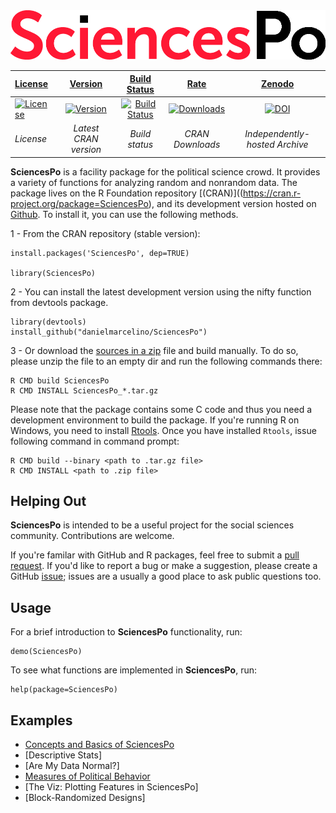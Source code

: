 <img src="/inst/doc/SciencesPo_logo.png" alt="SciencesPo" />




| [License](http://www.gnu.org/licenses/gpl-2.0.html) | [Version](http://www.r-pkg.org/badges/version/SciencesPo) | [Build Status](https://travis-ci.org) | [Rate](https://cran.rstudio.com/web/packages/SciencesPo/index.html) | [Zenodo](https://zenodo.org/) |
| :---- | :----: | :----: | :----: | :----: | 
[![License](http://img.shields.io/badge/license-GPL%20%28%3E=%202%29-brightgreen.svg?style=flat)](http://www.gnu.org/licenses/gpl-2.0.html)  | [![Version](http://www.r-pkg.org/badges/version/SciencesPo)](http://cran.r-project.org/package=SciencesPo) | [![Build Status](https://travis-ci.org/danielmarcelino/SciencesPo.svg)](https://travis-ci.org/danielmarcelino/SciencesPo) |  [![Downloads](http://cranlogs.r-pkg.org/badges/SciencesPo)](https://cran.rstudio.com/web/packages/SciencesPo/index.html) |  [![DOI](https://zenodo.org/badge/doi/10.5281/zenodo.28053.svg)](http://dx.doi.org/10.5281/zenodo.28053) | 
| *License* | *Latest CRAN version* | *Build status*  | *CRAN Downloads* | *Independently-hosted Archive* |




**SciencesPo** is a facility package for the political science crowd. It provides a variety of functions for analyzing random and nonrandom data. The package lives on the R Foundation repository [(CRAN)]((https://cran.r-project.org/package=SciencesPo), and its development version hosted on [Github](http://github.com/danielmarcelino/SciencesPo). To install it, you can use the following methods.

1 - From the CRAN repository (stable version):

  ```
  install.packages('SciencesPo', dep=TRUE)

  library(SciencesPo)
  ```

2 -  You can install the latest development version using the nifty function from devtools package.


  ```
  library(devtools)
  install_github("danielmarcelino/SciencesPo")
  ```
  
3 - Or download the [sources in a zip](https://github.com/danielmarcelino/SciencesPo/zipball/master) file and build manually. To do so, please unzip the file to an empty dir and run the following commands there:


```
R CMD build SciencesPo
R CMD INSTALL SciencesPo_*.tar.gz
```

Please note that the package contains some C code and thus you need a development environment to build the package. If you're running R on Windows, you need to install [Rtools](https://cran.r-project.org/bin/windows/Rtools/ ). Once you have installed `Rtools`, issue following command in command prompt:

```
R CMD build --binary <path to .tar.gz file>
R CMD INSTALL <path to .zip file>
```

## Helping Out
**SciencesPo** is intended to be a useful project for the social sciences community. Contributions are welcome.

If you're familar with GitHub and R packages, feel free to submit a [pull request](https://github.com/danielmarcelino/SciencesPo/pulls). If you'd like to report a bug or make a suggestion, please create a GitHub [issue](https://github.com/danielmarcelino/SciencesPo/issues); issues are a usually a good place to ask public questions too.

## Usage

For a brief introduction to **SciencesPo** functionality, run:

```
demo(SciencesPo)
```


To see what functions are implemented in **SciencesPo**, run:

```
help(package=SciencesPo)
```

## Examples
* [Concepts and Basics of SciencesPo](https://cran.r-project.org/web/packages/SciencesPo/vignettes/SciencesPo.html)
* [Descriptive Stats]
* [Are My Data Normal?]
* [Measures of Political Behavior](https://cran.r-project.org/web/packages/SciencesPo/vignettes/Indices.html)
* [The Viz: Plotting Features in SciencesPo]
* [Block-Randomized Designs]
